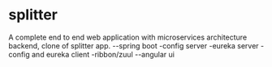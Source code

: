 # splitter
A complete end to end web application with microservices architecture backend, clone of splitter app.
 --spring boot
  -config server
  -eureka server
  -config and eureka client
  -ribbon/zuul
 --angular ui
